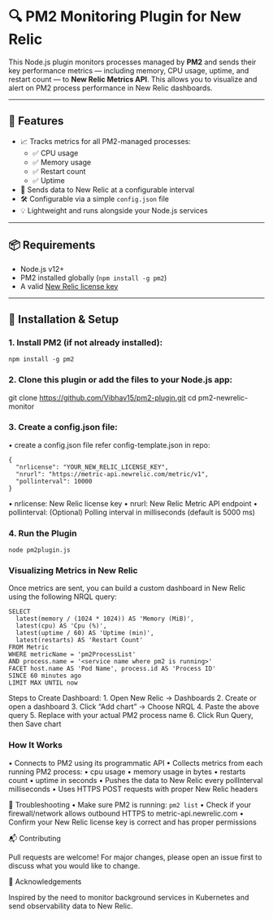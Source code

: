 # 🔍 PM2 Monitoring Plugin for New Relic

This Node.js plugin monitors processes managed by **PM2** and sends their key performance metrics — including memory, CPU usage, uptime, and restart count — to **New Relic Metrics API**. This allows you to visualize and alert on PM2 process performance in New Relic dashboards.

---

## 🚀 Features

- 📈 Tracks metrics for all PM2-managed processes:
  - ✅ CPU usage
  - ✅ Memory usage
  - ✅ Restart count
  - ✅ Uptime
- 🔁 Sends data to New Relic at a configurable interval
- 🛠 Configurable via a simple `config.json` file
- 💡 Lightweight and runs alongside your Node.js services

---

## 📦 Requirements

- Node.js v12+
- PM2 installed globally (`npm install -g pm2`)
- A valid [New Relic license key](https://docs.newrelic.com/docs/accounts/install-new-relic/account-setup/new-relic-api-keys/#ingest-license)

---

## 📁 Installation & Setup

### 1. Install PM2 (if not already installed):

```
npm install -g pm2
```

### 2. Clone this plugin or add the files to your Node.js app:

git clone https://github.com/Vibhav15/pm2-plugin.git
cd pm2-newrelic-monitor

### 3. Create a config.json file:

 •	create a config.json file refer config-template.json in repo:
    
``` 
{
  "nrlicense": "YOUR_NEW_RELIC_LICENSE_KEY",
  "nrurl": "https://metric-api.newrelic.com/metric/v1",
  "pollinterval": 10000
} 
```

•	nrlicense: New Relic license key
•	nrurl: New Relic Metric API endpoint
•	pollinterval: (Optional) Polling interval in milliseconds (default is 5000 ms)


### 4.  Run the Plugin

``` node pm2plugin.js ```


### Visualizing Metrics in New Relic

Once metrics are sent, you can build a custom dashboard in New Relic using the following NRQL query:

``` 
SELECT 
  latest(memory / (1024 * 1024)) AS 'Memory (MiB)',
  latest(cpu) AS 'Cpu (%)',
  latest(uptime / 60) AS 'Uptime (min)', 
  latest(restarts) AS 'Restart Count'
FROM Metric 
WHERE metricName = 'pm2ProcessList'
AND process.name = '<service name where pm2 is running>'
FACET host.name AS 'Pod Name', process.id AS 'Process ID'
SINCE 60 minutes ago 
LIMIT MAX UNTIL now
```

Steps to Create Dashboard:
	1.	Open New Relic → Dashboards
	2.	Create or open a dashboard
	3.	Click “Add chart” → Choose NRQL
	4.	Paste the above query
	5.	Replace <service name where pm2 is running> with your actual PM2 process name
	6.	Click Run Query, then Save chart


### How It Works
 •	Connects to PM2 using its programmatic API
 •	Collects metrics from each running PM2 process:
 •	cpu usage
 •	memory usage in bytes
 •	restarts count
 •	uptime in seconds
 •	Pushes the data to New Relic every pollInterval milliseconds
 •	Uses HTTPS POST requests with proper New Relic headers


🛑 Troubleshooting
	•	Make sure PM2 is running:
     ``` pm2 list ```
  •	Check if your firewall/network allows outbound HTTPS to metric-api.newrelic.com
	•	Confirm your New Relic license key is correct and has proper permissions

📬 Contributing

Pull requests are welcome! For major changes, please open an issue first to discuss what you would like to change.


🙏 Acknowledgements

Inspired by the need to monitor background services in Kubernetes and send observability data to New Relic.
